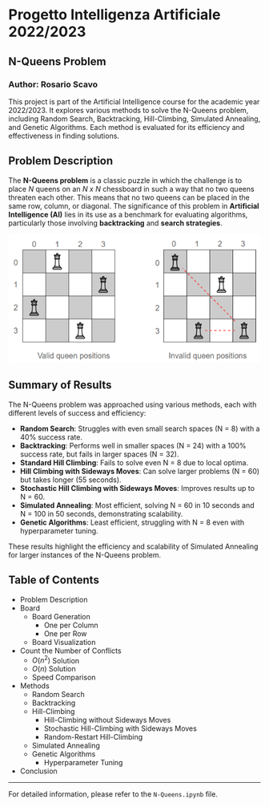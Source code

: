 # Progetto Intelligenza Artificiale 2022/2023
## N-Queens Problem

### Author: Rosario Scavo


This project is part of the Artificial Intelligence course for the academic year 2022/2023. It explores various methods to solve the N-Queens problem, including Random Search, Backtracking, Hill-Climbing, Simulated Annealing, and Genetic Algorithms. Each method is evaluated for its efficiency and effectiveness in finding solutions.

## Problem Description
The **N-Queens problem** is a classic puzzle in which the challenge is to place *N* queens on an *N x N* chessboard in such a way that no two queens threaten each other. This means that no two queens can be placed in the same row, column, or diagonal. The significance of this problem in **Artificial Intelligence (AI)** lies in its use as a benchmark for evaluating algorithms, particularly those involving **backtracking** and **search strategies**.

![N-Queens](images/nqueens.png)

## Summary of Results

The N-Queens problem was approached using various methods, each with different levels of success and efficiency:

- **Random Search**: Struggles with even small search spaces (N = 8) with a 40% success rate.
- **Backtracking**: Performs well in smaller spaces (N = 24) with a 100% success rate, but fails in larger spaces (N = 32).
- **Standard Hill Climbing**: Fails to solve even N = 8 due to local optima.
- **Hill Climbing with Sideways Moves**: Can solve larger problems (N = 60) but takes longer (55 seconds).
- **Stochastic Hill Climbing with Sideways Moves**: Improves results up to N = 60.
- **Simulated Annealing**: Most efficient, solving N = 60 in 10 seconds and N = 100 in 50 seconds, demonstrating scalability.
- **Genetic Algorithms**: Least efficient, struggling with N = 8 even with hyperparameter tuning.

These results highlight the efficiency and scalability of Simulated Annealing for larger instances of the N-Queens problem.


## Table of Contents
- Problem Description
- Board
  - Board Generation
    - One per Column
    - One per Row
  - Board Visualization
- Count the Number of Conflicts
  - $O(n^2)$ Solution
  - $O(n)$ Solution
  - Speed Comparison
- Methods
  - Random Search
  - Backtracking
  - Hill-Climbing
    - Hill-Climbing without Sideways Moves
    - Stochastic Hill-Climbing with Sideways Moves
    - Random-Restart Hill-Climbing
  - Simulated Annealing
  - Genetic Algorithms
    - Hyperparameter Tuning
- Conclusion

---

For detailed information, please refer to the `N-Queens.ipynb` file.